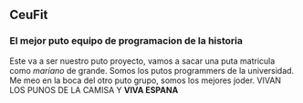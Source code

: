 ## CeuFit
### El mejor puto equipo de programacion de la historia
Este va a ser nuestro puto proyecto, vamos a sacar una puta matricula como *mariano* de grande. 
Somos los putos programmers de la universidad. Me meo en la boca del otro puto grupo, somos los mejores joder.
VIVAN LOS PUNOS DE LA CAMISA Y **VIVA ESPANA**
